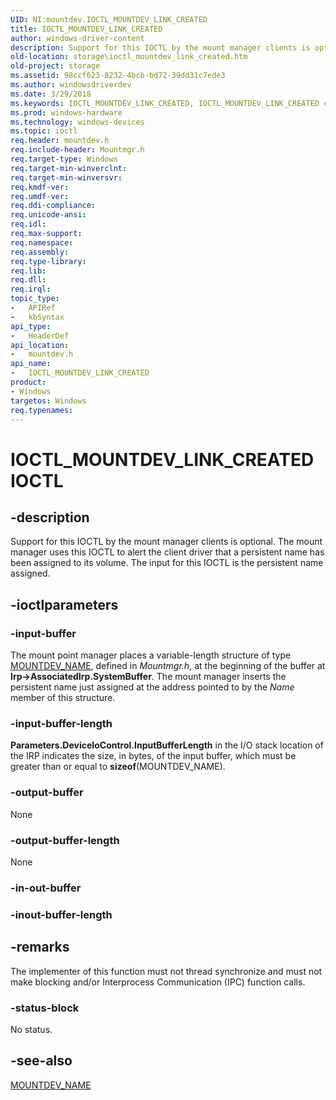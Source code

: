 ```yaml
---
UID: NI:mountdev.IOCTL_MOUNTDEV_LINK_CREATED
title: IOCTL_MOUNTDEV_LINK_CREATED
author: windows-driver-content
description: Support for this IOCTL by the mount manager clients is optional. The mount manager uses this IOCTL to alert the client driver that a persistent name has been assigned to its volume. The input for this IOCTL is the persistent name assigned.
old-location: storage\ioctl_mountdev_link_created.htm
old-project: storage
ms.assetid: 98ccf623-8232-4bcb-bd72-39dd31c7ede3
ms.author: windowsdriverdev
ms.date: 3/29/2018
ms.keywords: IOCTL_MOUNTDEV_LINK_CREATED, IOCTL_MOUNTDEV_LINK_CREATED control, IOCTL_MOUNTDEV_LINK_CREATED control code [Storage Devices], k307_b93a8e67-8e02-4d7d-aac2-a11f3d4297c2.xml, mountdev/IOCTL_MOUNTDEV_LINK_CREATED, storage.ioctl_mountdev_link_created
ms.prod: windows-hardware
ms.technology: windows-devices
ms.topic: ioctl
req.header: mountdev.h
req.include-header: Mountmgr.h
req.target-type: Windows
req.target-min-winverclnt: 
req.target-min-winversvr: 
req.kmdf-ver: 
req.umdf-ver: 
req.ddi-compliance: 
req.unicode-ansi: 
req.idl: 
req.max-support: 
req.namespace: 
req.assembly: 
req.type-library: 
req.lib: 
req.dll: 
req.irql: 
topic_type:
-	APIRef
-	kbSyntax
api_type:
-	HeaderDef
api_location:
-	mountdev.h
api_name:
-	IOCTL_MOUNTDEV_LINK_CREATED
product:
- Windows
targetos: Windows
req.typenames: 
---
```


# IOCTL_MOUNTDEV_LINK_CREATED IOCTL


## -description


Support for this IOCTL by the mount manager clients is optional. The mount manager uses this IOCTL to alert the client driver that a persistent name has been assigned to its volume. The input for this IOCTL is the persistent name assigned. 


## -ioctlparameters




### -input-buffer

The mount point manager places a variable-length structure of type <a href="https://msdn.microsoft.com/library/windows/hardware/ff562256">MOUNTDEV_NAME</a>, defined in <i>Mountmgr.h</i>, at the beginning of the buffer at <b>Irp-&gt;AssociatedIrp.SystemBuffer</b>. The mount manager inserts the persistent name just assigned at the address pointed to by the <i>Name</i> member of this structure.


### -input-buffer-length

<b>Parameters.DeviceIoControl.InputBufferLength</b> in the I/O stack location of the IRP indicates the size, in bytes, of the input buffer, which must be greater than or equal to <b>sizeof</b>(MOUNTDEV_NAME).


### -output-buffer

None


### -output-buffer-length

None


### -in-out-buffer








### -inout-buffer-length




## -remarks

The implementer of this function must not thread synchronize and must not make blocking and/or Interprocess Communication (IPC) function calls. 



### -status-block

No status.


## -see-also




<a href="https://msdn.microsoft.com/library/windows/hardware/ff562256">MOUNTDEV_NAME</a>
 

 

